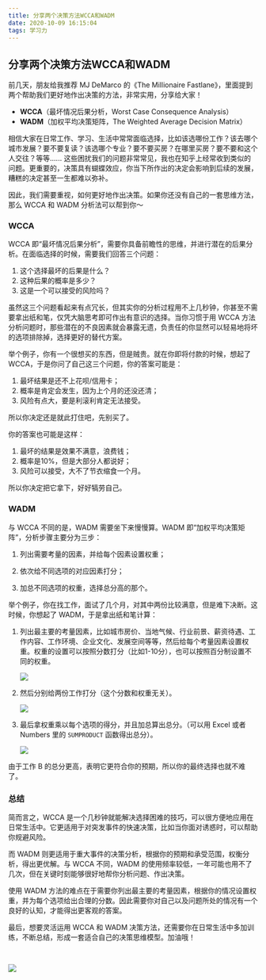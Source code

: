 ```yaml
---
title: 分享两个决策方法WCCA和WADM
date: 2020-10-09 16:15:04
tags: 学习力
---
```


## 分享两个决策方法WCCA和WADM

前几天，朋友给我推荐 MJ DeMarco 的《The Millionaire Fastlane》，里面提到两个帮助我们更好地作出决策的方法，非常实用，分享给大家！

- **WCCA**（最坏情况后果分析，Worst Case Consequence Analysis）
- **WADM**（加权平均决策矩阵，The Weighted Average Decision Matrix）

相信大家在日常工作、学习、生活中常常面临选择，比如该选哪份工作？该去哪个城市发展？要不要复读？该选哪个专业？要不要买房？在哪里买房？要不要和这个人交往？等等...... 这些困扰我们的问题非常常见，我也在知乎上经常收到类似的问题。更重要的，决策具有蝴蝶效应，你当下所作出的决定会影响到后续的发展，糟糕的决定甚至一生都难以弥补。

因此，我们需要重视，如何更好地作出决策。如果你还没有自己的一套思维方法，那么 WCCA 和 WADM 分析法可以帮到你～



### WCCA

WCCA 即“最坏情况后果分析”，需要你具备前瞻性的思维，并进行潜在的后果分析。在面临选择的时候，需要我们回答三个问题：

1. 这个选择最坏的后果是什么？
2. 这种后果的概率是多少？
3. 这是一个可以接受的风险吗？

虽然这三个问题看起来有点冗长，但其实你的分析过程用不上几秒钟，你甚至不需要拿出纸和笔，仅凭大脑思考即可作出有意识的选择。当你习惯于用 WCCA 方法分析问题时，那些潜在的不良因素就会暴露无遗，负责任的你显然可以轻易地将坏的选项排除掉，选择更好的替代方案。

举个例子，你有一个很想买的东西，但是贼贵。就在你即将付款的时候，想起了 WCCA，于是你问了自己这三个问题，你的答案可能是：

1. 最坏结果是还不上花呗/信用卡；
2. 概率是肯定会发生，因为上个月的还没还清；
3. 风险有点大，要是利滚利肯定无法接受。

所以你决定还是就此打住吧，先别买了。

你的答案也可能是这样：

1. 最坏的结果是效果不满意，浪费钱；
2. 概率是10%，但是大部分人都说好；
3. 风险可以接受，大不了节衣缩食一个月。

所以你决定把它拿下，好好犒劳自己。



### WADM

与 WCCA 不同的是，WADM 需要坐下来慢慢算。WADM 即“加权平均决策矩阵”，分析步骤主要分为三步：

1. 列出需要考量的因素，并给每个因素设置权重；

2. 依次给不同选项的对应因素打分；

3. 加总不同选项的权重，选择总分高的那个。

举个例子，你在找工作，面试了几个月，对其中两份比较满意，但是难下决断。这时候，你想起了 WADM，于是拿出纸和笔计算：

1. 列出最主要的考量因素，比如城市房价、当地气候、行业前景、薪资待遇、工作内容、工作环境、企业文化、发展空间等等，然后给每个考量因素设置权重。权重的设置可以按照分数打分（比如1-10分），也可以按照百分制设置不同的权重。

    ![](WADM_demo_01.png)

2. 然后分别给两份工作打分（这个分数和权重无关）。

    ![](WADM_demo_02.png)

3. 最后拿权重乘以每个选项的得分，并且加总算出总分。（可以用 Excel 或者 Numbers 里的 `SUMPRODUCT` 函数得出总分）。

    ![](WADM_demo_03.png)

由于工作 B 的总分更高，表明它更符合你的预期，所以你的最终选择也就不难了。



### 总结

简而言之，WCCA 是一个几秒钟就能解决选择困难的技巧，可以很方便地应用在日常生活中。它更适用于对突发事件的快速决策，比如当你面对诱惑时，可以帮助你规避风险。

而 WADM 则更适用于重大事件的决策分析，根据你的预期和承受范围，权衡分析，得出更优解。与 WCCA 不同，WADM 的使用频率较低，一年可能也用不了几次，但在关键时刻能够很好地帮你分析问题、作出决策。

使用 WADM 方法的难点在于需要你列出最主要的考量因素，根据你的情况设置权重，并为每个选项给出合理的分数。因此需要你对自己以及问题所处的情况有一个良好的认知，才能得出更客观的答案。

最后，想要灵活运用 WCCA 和 WADM 决策方法，还需要你在日常生活中多加训练，不断总结，形成一套适合自己的决策思维模型。加油哦！

<br>

![](我决定去上班.jpg)